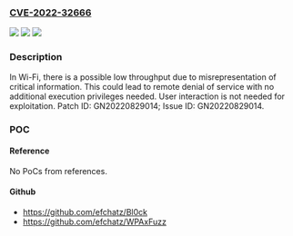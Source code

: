 ### [CVE-2022-32666](https://cve.mitre.org/cgi-bin/cvename.cgi?name=CVE-2022-32666)
![](https://img.shields.io/static/v1?label=Product&message=MT7603%2C%20MT7613%2C%20MT7615%2C%20MT7622%2C%20MT7628%2C%20MT7629%2C%20MT7915%2C%20MT7916%2C%20MT7981%2C%20MT7986%2C%20MT8365&color=blue)
![](https://img.shields.io/static/v1?label=Version&message=7.6.6.0%20%2F%20IOT-v23.0%20(Yocto%204.0)%20&color=brightgreen)
![](https://img.shields.io/static/v1?label=Vulnerability&message=Denial%20of%20Service&color=brightgreen)

### Description

In Wi-Fi, there is a possible low throughput due to misrepresentation of critical information. This could lead to remote denial of service with no additional execution privileges needed. User interaction is not needed for exploitation. Patch ID: GN20220829014; Issue ID: GN20220829014.

### POC

#### Reference
No PoCs from references.

#### Github
- https://github.com/efchatz/Bl0ck
- https://github.com/efchatz/WPAxFuzz

